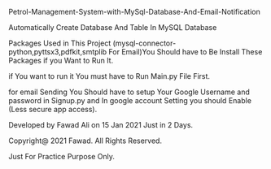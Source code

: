 Petrol-Management-System-with-MySql-Database-And-Email-Notification

Automatically Create Database And Table In MySQL Database

Packages Used in This Project (mysql-connector-python,pyttsx3,pdfkit,smtplib For Email)You Should have to Be Install These Packages if you Want to Run It.

if You want to run it You must have to Run Main.py File First.

for email Sending You Should have to setup Your Google Username and password in Signup.py and In google account Setting you should Enable (Less secure app access).

Developed by Fawad Ali on 15 Jan 2021 Just in 2 Days.

Copyright@ 2021 Fawad. All Rights Reserved.

Just For Practice Purpose Only.
